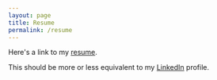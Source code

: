 ```yaml
---
layout: page
title: Resume
permalink: /resume
---
```


Here's a link to my [resume](https://docs.google.com/document/d/1cOHTull_TMq1emBVO1vsT8oX1m-a8hgrL2ZLVhtGgB8/export?format=pdf). 

This should be more or less equivalent to my [LinkedIn](https://www.linkedin.com/in/nealenssle) profile.
